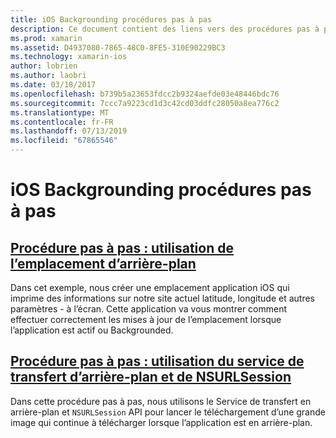 ```yaml
---
title: iOS Backgrounding procédures pas à pas
description: Ce document contient des liens vers des procédures pas à pas qui montrent comment utiliser les informations d’emplacement dans une application backgrounded et comment utiliser le service de transfert en arrière-plan et de NSURLSession.
ms.prod: xamarin
ms.assetid: D4937080-7865-48C0-8FE5-310E90229BC3
ms.technology: xamarin-ios
author: lobrien
ms.author: laobri
ms.date: 03/18/2017
ms.openlocfilehash: b739b5a23653fdcc2b9324aefde03e48446bdc76
ms.sourcegitcommit: 7ccc7a9223cd1d3c42cd03ddfc28050a8ea776c2
ms.translationtype: MT
ms.contentlocale: fr-FR
ms.lasthandoff: 07/13/2019
ms.locfileid: "67865546"
---
```

# <a name="ios-backgrounding-walkthroughs"></a>iOS Backgrounding procédures pas à pas

## <a name="walkthrough---using-background-locationiosapp-fundamentalsbackgroundingios-backgrounding-walkthroughslocation-walkthroughmd"></a>[Procédure pas à pas : utilisation de l’emplacement d’arrière-plan](~/ios/app-fundamentals/backgrounding/ios-backgrounding-walkthroughs/location-walkthrough.md)

Dans cet exemple, nous créer une emplacement application iOS qui imprime des informations sur notre site actuel latitude, longitude et autres paramètres - à l’écran. Cette application va vous montrer comment effectuer correctement les mises à jour de l’emplacement lorsque l’application est actif ou Backgrounded.

## <a name="walkthrough---using-background-transfer-service-and-nsurlsessioniosapp-fundamentalsbackgroundingios-backgrounding-walkthroughsbackground-transfer-walkthroughmd"></a>[Procédure pas à pas : utilisation du service de transfert d’arrière-plan et de NSURLSession](~/ios/app-fundamentals/backgrounding/ios-backgrounding-walkthroughs/background-transfer-walkthrough.md)

Dans cette procédure pas à pas, nous utilisons le Service de transfert en arrière-plan et `NSURLSession` API pour lancer le téléchargement d’une grande image qui continue à télécharger lorsque l’application est en arrière-plan.
